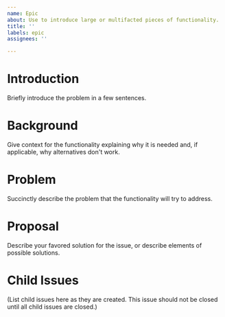 ```yaml
---
name: Epic
about: Use to introduce large or multifacted pieces of functionality.
title: ''
labels: epic
assignees: ''

---
```


# Introduction
Briefly introduce the problem in a few sentences.

# Background
Give context for the functionality explaining why it is needed and, if applicable, why alternatives don't work.

# Problem
Succinctly describe the problem that the functionality will try to address.

# Proposal
Describe your favored solution for the issue, or describe elements of possible solutions.

# Child Issues
(List child issues here as they are created. This issue should not be closed until all child issues are closed.)

